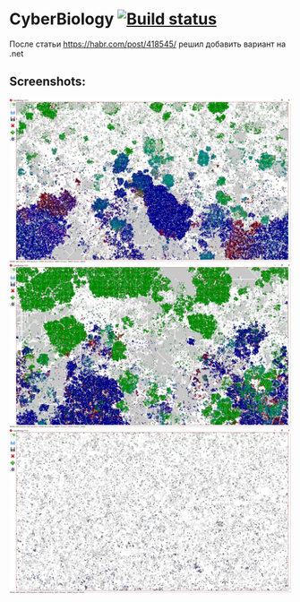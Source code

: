 # CyberBiology [![Build status](https://ci.appveyor.com/api/projects/status/m6sueqwgqc1rtbfm?svg=true)](https://ci.appveyor.com/project/ihtfw/cyberbiology)

После статьи https://habr.com/post/418545/ решил добавить вариант на .net

## Screenshots:

![Alt CyberBiology screenshot 1](https://raw.githubusercontent.com/ihtfw/CyberBiology/master/images/screenshot1.png) ![Alt CyberBiology screenshot 2](https://raw.githubusercontent.com/ihtfw/CyberBiology/master/images/screenshot2.png) ![Alt CyberBiology screenshot 3](https://raw.githubusercontent.com/ihtfw/CyberBiology/master/images/screenshot3.png) 
